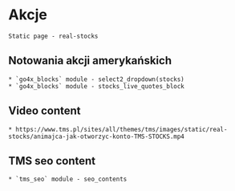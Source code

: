 # Akcje
    Static page - real-stocks

## Notowania akcji amerykańskich
    * `go4x_blocks` module - select2_dropdown(stocks)
    * `go4x_blocks` module - stocks_live_quotes_block

## Video content
    * https://www.tms.pl/sites/all/themes/tms/images/static/real-stocks/animajca-jak-otworzyc-konto-TMS-STOCKS.mp4

## TMS seo content
    * `tms_seo` module - seo_contents
